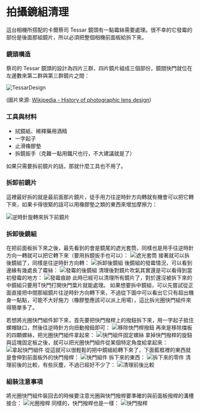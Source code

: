 # 拍攝鏡組清理
這台相機所搭配的卡爾蔡司 Tessar 鏡頭有一點霉絲需要處理。很不幸的它發霉的部份是後面那組鏡片，所以必須把整個相機前面板給拆下來。

### 鏡頭構造
蔡司的 Tessar 鏡頭的設計為四片三群，四片鏡片組成三個部份，鏡間快門就位在左邊數來第二群與第三群鏡片之間：

![TessarDesign](https://upload.wikimedia.org/wikipedia/commons/thumb/0/01/ZeissTessar-text.svg/220px-ZeissTessar-text.svg.png)

(圖片來源: [Wikipedia - History of photographic lens design](https://en.wikipedia.org/wiki/History_of_photographic_lens_design))

### 工具與材料

* 拭鏡紙、稀釋藥用酒精
* 一字起子
* 止滑橡膠墊
* 拆鏡扳手（克難一點用鐵尺也行，不大建議就是了）

如果只需要拆前鏡片的話，那就什麼工具也不用了。

### 拆卸前鏡片
這裡最好拆的就是最前面那片鏡片，徒手用力往逆時針方向轉就有機會可以把它轉下來，如果卡得很緊的話可以用橡膠墊之類的東西來增加摩擦力：

![逆時針旋轉來拆下前鏡片](../images/P1160551.JPG)
### 拆卸後鏡組
在把前面板拆下來之後，最先看到的會是鏡尾的遮光套筒，同樣也是用手往逆時針方向一轉就可以把它轉下來（要用拆鏡扳手也可以）：
![遮光套筒](../images/P1100522.JPG)
接著就可以拆後鏡組了，同樣是往逆時針方向轉：
![拆卸後鏡組](../images/P1100521.JPG)
後鏡組的發霉情況，可以看到邊緣有幾處長了霉絲：
![發霉的後鏡組](../images/P1090481.JPG)
清理後對鏡片吹氣其實還是可以看得到當初發霉的地方：
![發霉痕跡](../images/P1100518.JPG)
此時已經可以清理所有鏡片了，對於還沒被拆下來的中鏡組只要用T快門打開快門葉片就能處理。
如果想要拆中鏡組，可以先嘗試從正面直接把中間那組鏡片往逆時針方向轉下來，不過從下圖中可以看出它只有超出機身一點點，可能不大好施力（橡膠墊應該可以派上用場），這比拆光圈快門組件來得簡單多了。

若想將光圈快門組件卸下來，首先要把快門撥桿上的撥鈕拆下來，用一字起子抵住螺帽缺口，然後往逆時針方向扭動撥鈕即可：
![移除快門桿撥鈕](../images/P1100508.JPG)
再來是移除擋板的四顆螺絲，把光圈快門組件拿起來：
![快門組件固定螺絲](../images/P1100517.JPG)
拿掉快門撥桿的旋鈕與這塊固定板之後，就可以把光圈快門組件從某個特定角度給拿起來：
![拿起快門組件](../images/P1100494.JPG)
從這就可以很輕鬆的把中鏡組給轉下來了，下面藍框裡的東西就是會伸到前面板外的快門撥桿：
![快門組件](../images/P1100516.JPG)
拆下來的東西：
![拆下來的零件](../images/P1150544.JPG)
清理前後的比較，有些灰塵，不過已經好不少了：
![清理前後比較](../images/CleanCompare.JPG)

### 組裝注意事項
將光圈快門組件裝回去的時候要注意光圈與快門撥桿要準確的與前面板撥桿的溝槽接合：
![光圈撥桿](../images/ApertureCoupler.JPG)
同樣的，快門撥桿也是一樣：
![快門撥桿](../images/ShutterCoupler.JPG)